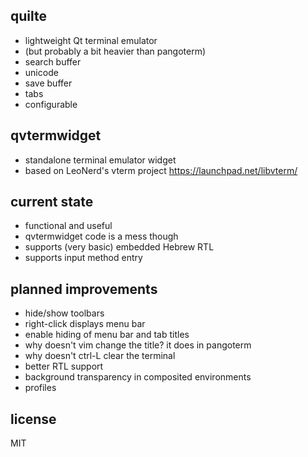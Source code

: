 quilte
------
- lightweight Qt terminal emulator
- (but probably a bit heavier than pangoterm)
- search buffer
- unicode
- save buffer
- tabs
- configurable

qvtermwidget
------------
- standalone terminal emulator widget
- based on LeoNerd's vterm project https://launchpad.net/libvterm/

current state
-------------
- functional and useful
- qvtermwidget code is a mess though
- supports (very basic) embedded Hebrew RTL
- supports input method entry

planned improvements
--------------------
- hide/show toolbars
- right-click displays menu bar
- enable hiding of menu bar and tab titles
- why doesn't vim change the title? it does in pangoterm
- why doesn't ctrl-L clear the terminal
- better RTL support
- background transparency in composited environments
- profiles

license
-------
MIT
